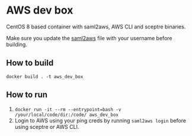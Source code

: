 # AWS dev box
CentOS 8 based container with saml2aws, AWS CLI and sceptre binaries.

Make sure you update the [saml2aws](./saml2aws) file with your username before building.

## How to build
`docker build . -t aws_dev_box`

## How to run
1. `docker run -it --rm --entrypoint=bash -v /your/local/code/dir:/code/ aws_dev_box`
1. Login to AWS using your ping creds by running `saml2aws login` before using sceptre or AWS CLI.
